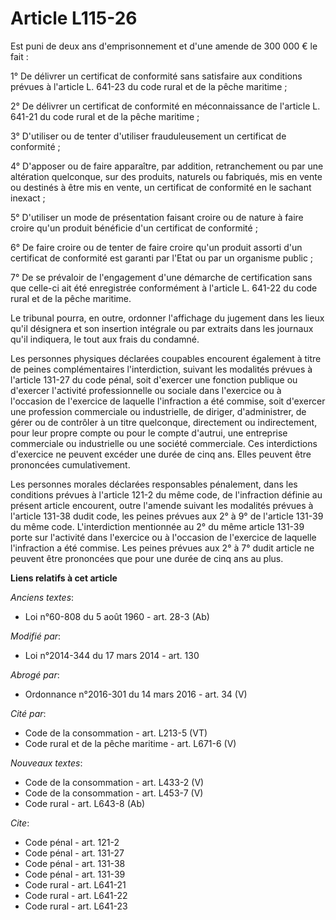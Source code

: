 # Article L115-26

Est puni de deux ans d'emprisonnement et d'une amende de 300 000 € le fait : 

1° De délivrer un certificat de conformité sans satisfaire aux conditions prévues à l'article L. 641-23 du code rural et de
la pêche maritime ; 

2° De délivrer un certificat de conformité en méconnaissance de l'article L. 641-21 du code rural et de la pêche maritime ; 

3° D'utiliser ou de tenter d'utiliser frauduleusement un certificat de conformité ; 

4° D'apposer ou de faire apparaître, par addition, retranchement ou par une altération quelconque, sur des produits, naturels
ou fabriqués, mis en vente ou destinés à être mis en vente, un certificat de conformité en le sachant inexact ; 

5° D'utiliser un mode de présentation faisant croire ou de nature à faire croire qu'un produit bénéficie d'un certificat de
conformité ; 

6° De faire croire ou de tenter de faire croire qu'un produit assorti d'un certificat de conformité est garanti par l'Etat ou
par un organisme public ; 

7° De se prévaloir de l'engagement d'une démarche de certification sans que celle-ci ait été enregistrée conformément à
l'article L. 641-22 du code rural et de la pêche maritime. 

Le tribunal pourra, en outre, ordonner l'affichage du jugement dans les lieux qu'il désignera et son insertion intégrale ou
par extraits dans les journaux qu'il indiquera, le tout aux frais du condamné. 

Les personnes physiques déclarées coupables encourent également à titre de peines complémentaires l'interdiction, suivant les
modalités prévues à l'article 131-27 du code pénal, soit d'exercer une fonction publique ou d'exercer l'activité
professionnelle ou sociale dans l'exercice ou à l'occasion de l'exercice de laquelle l'infraction a été commise, soit
d'exercer une profession commerciale ou industrielle, de diriger, d'administrer, de gérer ou de contrôler à un titre
quelconque, directement ou indirectement, pour leur propre compte ou pour le compte d'autrui, une entreprise commerciale ou
industrielle ou une société commerciale. Ces interdictions d'exercice ne peuvent excéder une durée de cinq ans. Elles peuvent
être prononcées cumulativement. 

Les personnes morales déclarées responsables pénalement, dans les conditions prévues à l'article 121-2 du même code, de
l'infraction définie au présent article encourent, outre l'amende suivant les modalités prévues à l'article 131-38 dudit
code, les peines prévues aux 2° à 9° de l'article 131-39 du même code. L'interdiction mentionnée au 2° du même article 131-39
porte sur l'activité dans l'exercice ou à l'occasion de l'exercice de laquelle l'infraction a été commise. Les peines prévues
aux 2° à 7° dudit article ne peuvent être prononcées que pour une durée de cinq ans au plus.

**Liens relatifs à cet article**

_Anciens textes_:

  - Loi n°60-808 du 5 août 1960 - art. 28-3 (Ab)

_Modifié par_:

  - Loi n°2014-344 du 17 mars 2014 - art. 130

_Abrogé par_:

  - Ordonnance n°2016-301 du 14 mars 2016 - art. 34 (V)

_Cité par_:

  - Code de la consommation - art. L213-5 (VT)
  - Code rural et de la pêche maritime - art. L671-6 (V)

_Nouveaux textes_:

  - Code de la consommation - art. L433-2 (V)
  - Code de la consommation - art. L453-7 (V)
  - Code rural - art. L643-8 (Ab)

_Cite_:

  - Code pénal - art. 121-2
  - Code pénal - art. 131-27
  - Code pénal - art. 131-38
  - Code pénal - art. 131-39
  - Code rural - art. L641-21
  - Code rural - art. L641-22
  - Code rural - art. L641-23
